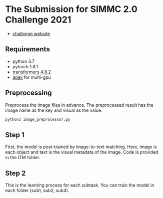 # The Submission for SIMMC 2.0 Challenge 2021
- [challenge website](https://github.com/facebookresearch/simmc2)

## Requirements
- python 3.7
- pytorch 1.8.1
- [transformers 4.8.2](https://huggingface.co/transformers/v4.8.1/)
- [apex](https://github.com/NVIDIA/apex) for multi-gpu

## Preprocessing
Preprocess the image files in advance. The preprocessed result has the image name as the key and visual as the value.

```bash
python3 image_preprocessor.py
```

## Step 1

First, the model is post-trained by image-to-text matching. Here, image is each object and text is the visual metadata of the image.
Code is provided in the ITM folder.

## Step 2

This is the learning process for each subtask. You can train the model in each folder (sub1, sub2, sub4).